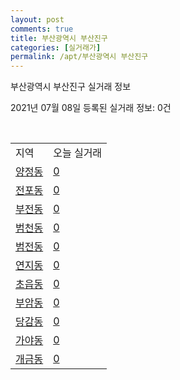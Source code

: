 ```yaml
---
layout: post
comments: true
title: 부산광역시 부산진구
categories: [실거래가]
permalink: /apt/부산광역시 부산진구
---
```


부산광역시 부산진구 실거래 정보

2021년 07월 08일 등록된 실거래 정보: 0건

<script type="text/javascript">
  google.charts.load('current', {'packages':['corechart']});
  google.charts.setOnLoadCallback(drawChart);

  function drawChart() {
    var data = google.visualization.arrayToDataTable([['거래일', '매매', '전월세', '전매'], ['20-07', 478, 464, 96], ['20-08', 412, 540, 98], ['20-09', 551, 454, 140], ['20-10', 1396, 492, 195], ['20-11', 1614, 567, 248], ['20-12', 846, 612, 330], ['21-01', 321, 514, 111], ['21-02', 303, 496, 63], ['21-03', 403, 453, 38], ['21-04', 426, 381, 39], ['21-05', 476, 404, 127], ['21-06', 252, 358, 26], ['21-07', 6, 24, 0]]);

    var options = {
      title: '최근 유형별 거래량 추이',
      legend: { position: 'bottom' }
    };

    var chart = new google.visualization.LineChart(document.getElementById('columnchart_material'));
    chart.draw(data, (options));
  }
</script>

<div id="columnchart_material" style="width: 95%; margin-left: -35px"></div>
<br>
<table class="sortable">
  <tr>
    <td>지역</td>
    <td>오늘 실거래</td>
  </tr>

  
  <tr class="item">
    <td><a href="부산광역시 부산진구 양정동">양정동</a></td>
    <td><a href="부산광역시 부산진구 양정동">0</a></td>
  </tr>
    

  <tr class="item">
    <td><a href="부산광역시 부산진구 전포동">전포동</a></td>
    <td><a href="부산광역시 부산진구 전포동">0</a></td>
  </tr>
    

  <tr class="item">
    <td><a href="부산광역시 부산진구 부전동">부전동</a></td>
    <td><a href="부산광역시 부산진구 부전동">0</a></td>
  </tr>
    

  <tr class="item">
    <td><a href="부산광역시 부산진구 범천동">범천동</a></td>
    <td><a href="부산광역시 부산진구 범천동">0</a></td>
  </tr>
    

  <tr class="item">
    <td><a href="부산광역시 부산진구 범전동">범전동</a></td>
    <td><a href="부산광역시 부산진구 범전동">0</a></td>
  </tr>
    

  <tr class="item">
    <td><a href="부산광역시 부산진구 연지동">연지동</a></td>
    <td><a href="부산광역시 부산진구 연지동">0</a></td>
  </tr>
    

  <tr class="item">
    <td><a href="부산광역시 부산진구 초읍동">초읍동</a></td>
    <td><a href="부산광역시 부산진구 초읍동">0</a></td>
  </tr>
    

  <tr class="item">
    <td><a href="부산광역시 부산진구 부암동">부암동</a></td>
    <td><a href="부산광역시 부산진구 부암동">0</a></td>
  </tr>
    

  <tr class="item">
    <td><a href="부산광역시 부산진구 당감동">당감동</a></td>
    <td><a href="부산광역시 부산진구 당감동">0</a></td>
  </tr>
    

  <tr class="item">
    <td><a href="부산광역시 부산진구 가야동">가야동</a></td>
    <td><a href="부산광역시 부산진구 가야동">0</a></td>
  </tr>
    

  <tr class="item">
    <td><a href="부산광역시 부산진구 개금동">개금동</a></td>
    <td><a href="부산광역시 부산진구 개금동">0</a></td>
  </tr>
    


</table>


    